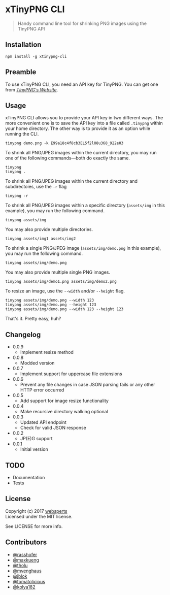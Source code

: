 # xTinyPNG CLI

> Handy command line tool for shrinking PNG images using the TinyPNG API

## Installation

	npm install -g xtinypng-cli

## Preamble

To use xTinyPNG CLI, you need an API key for TinyPNG.
You can get one from [_TinyPNG's Website_](https://tinypng.com/developers).

## Usage

xTinyPNG CLI allows you to provide your API key in two different ways. The more convenient one is to save the API key into a file called `.tinypng` within your home directory. The other way is to provide it as an option while running the CLI.

	tinypng demo.png -k E99a18c4f8cb3EL5f2l08u368_922e03

To shrink all PNG/JPEG images within the current directory, you may run one of the following commands—both do exactly the same.

	tinypng
	tinypng .

To shrink all PNG/JPEG images within the current directory and subdirectoies, use the `-r` flag

	tinypng -r

To shrink all PNG/JPEG images within a specific directory (`assets/img` in this example), you may run the following command.

	tinypng assets/img

You may also provide multiple directories.

	tinypng assets/img1 assets/img2

To shrink a single PNG/JPEG image (`assets/img/demo.png` in this example), you may run the following command.

	tinypng assets/img/demo.png

You may also provide multiple single PNG images.

	tinypng assets/img/demo1.png assets/img/demo2.png

To resize an image, use the `--width` and/or `--height` flag.

	tinypng assets/img/demo.png --width 123
	tinypng assets/img/demo.png --height 123
	tinypng assets/img/demo.png --width 123 --height 123

That's it. Pretty easy, huh?

## Changelog

* 0.0.9
	* Implement resize method
* 0.0.8
	* Modded version
* 0.0.7
	* Implement support for uppercase file extensions
* 0.0.6
	* Prevent any file changes in case JSON parsing fails or any other HTTP error occurred
* 0.0.5
	* Add support for image resize functionality
* 0.0.4
  * Make recursive directory walking optional
* 0.0.3
  * Updated API endpoint
  * Check for valid JSON response
* 0.0.2
	* JP(E)G support
* 0.0.1
	* Initial version

## TODO

- Documentation
- Tests

## License

Copyright (c) 2017 [websperts](http://websperts.com/)  
Licensed under the MIT license.

See LICENSE for more info.

## Contributors

- [@rasshofer](https://github.com/rasshofer)
- [@maxkueng](https://github.com/maxkueng)
- [@tholu](https://github.com/tholu)
- [@mvenghaus](https://github.com/mvenghaus)
- [@jblok](https://github.com/jblok)
- [@tomatolicious](https://github.com/tomatolicious)
- [@kolya182](https://github.com/kolya182)
